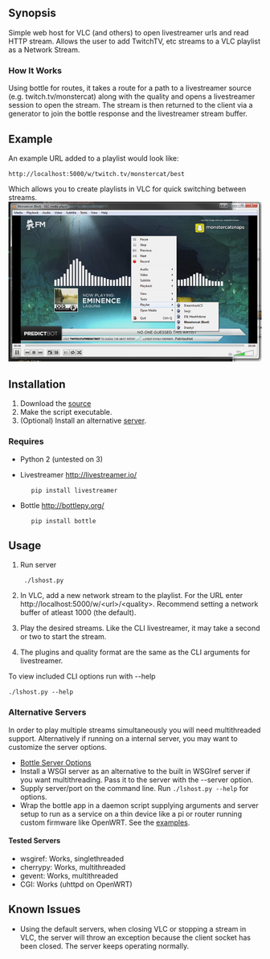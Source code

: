 ## Synopsis ##
Simple web host for VLC (and others) to open livestreamer urls and read HTTP stream. Allows the user to add TwitchTV, etc streams to a VLC playlist as a Network Stream.

### How It Works ###
Using bottle for routes, it takes a route for a path to a livestreamer source (e.g. twitch.tv/monstercat) along with the quality and opens a livestreamer session to open the stream. The stream is then returned to the client via a generator to join the bottle response and the livestreamer stream buffer.

## Example ##
An example URL added to a playlist would look like:
    
    http://localhost:5000/w/twitch.tv/monstercat/best
    
Which allows you to create playlists in VLC for quick switching between streams.
![Alt text](/screenshot.png?raw=true "Screenshot")

## Installation ##
1. Download the [source](./src/lshost.py)
2. Make the script executable.
3. (Optional) Install an alternative [server](http://bottlepy.org/docs/dev/deployment.html#server-options).

### Requires ###
- Python 2 (untested on 3)
- Livestreamer http://livestreamer.io/

         pip install livestreamer

- Bottle http://bottlepy.org/

         pip install bottle

 
## Usage ##
1. Run server

        ./lshost.py

2. In VLC, add a new network stream to the playlist. For the URL enter http://localhost:5000/w/\<url\>/\<quality\>. Recommend setting a network buffer of atleast 1000 (the default).
3. Play the desired streams. Like the CLI livestreamer, it may take a second or two to start the stream.
4. The plugins and quality format are the same as the CLI arguments for livestreamer.

To view included CLI options run with --help

    ./lshost.py --help

### Alternative Servers ###
In order to play multiple streams simultaneously you will need multithreaded support. Alternatively if running on a internal server, you may want to customize the server options.
- [Bottle Server Options](http://bottlepy.org/docs/dev/deployment.html#server-options)
- Install a WSGI server as an alternative to the built in WSGIref server if you want multithreading. Pass it to the server with the --server option.
- Supply server/port on the command line. Run `./lshost.py --help` for options.
- Wrap the bottle app in a daemon script supplying arguments and server setup to run as a service on a thin device like a pi or router running custom firmware like OpenWRT. See the [examples](./examples/).

#### Tested Servers ####
- wsgiref: Works, singlethreaded
- cherrypy: Works, multithreaded
- gevent: Works, multithreaded
- CGI: Works (uhttpd on OpenWRT)

## Known Issues ##
- Using the default servers, when closing VLC or stopping a stream in VLC, the server will throw an exception because the client socket has been closed. The server keeps operating normally.

